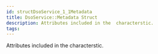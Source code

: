 ```yaml
---
id: structDsoService_1_1Metadata
title: DsoService::Metadata Struct
description: Attributes included in the  characterstic.
tags:
---
```

Attributes included in the  <docMarkupType>  characterstic.
